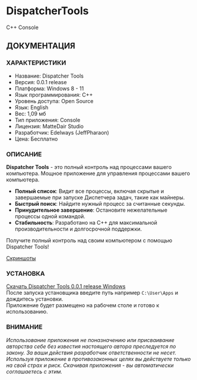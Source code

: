 # DispatcherTools
C++ Console

## ДОКУМЕНТАЦИЯ

### ХАРАКТЕРИСТИКИ

* Название: Dispatcher Tools
* Версия: 0.0.1 release
* Платформа: Windows 8 - 11
* Язык программирования: C++
* Уровень доступа: Open Source
* Язык: English
* Вес: 1,09 мб
* Тип приложения: Console
* Лицензия: MatteDair Studio
* Разработчик: Edelways (JeffPharaon)
* Цена: Бесплатно

### ОПИСАНИЕ

**Dispatcher Tools** - это полный контроль над процессами вашего компьютера. Мощное приложение для управления процессами вашего компьютера.  

* **Полный список**: Видит все процессы, включая скрытые и завершаемые при запуске Диспетчера задач, такие как майнеры.
* **Быстрый поиск**: Найдите нужный процесс за считанные секунды.
* **Принудительное завершение**: Остановите нежелательные процессы одной командой.
* **Стабильность**: Разработано на C++ для максимальной производительности и долгосрочной поддержки.

Получите полный контроль над своим компьютером с помощью Dispatcher Tools!

[Скриншоты](https://github.com/jeffpharaon/DispatcherTools/tree/master/Screenshoots)

### УСТАНОВКА

[Скачать Dispatcher Tools 0.0.1 release Windows](https://github.com/jeffpharaon/DispatcherTools/blob/master/Application/installer_dt.exe)  
После запуска установщика введите путь например `C:\User\Apps` и дождитесь установки.  
Приложение будет размещено на рабочем столе и готово к использованию.

### ВНИМАНИЕ

*Использование приложения не поназначению или присваивание авторства себе без известия настоящего автора преследуется по закону. За ваши действия разработчик ответственности не несет. Используя приложение в противозаконных целях вы действуете только на свой страх и риск. Скачивая приложения - вы автоматически соглашаетесь с этим.*

